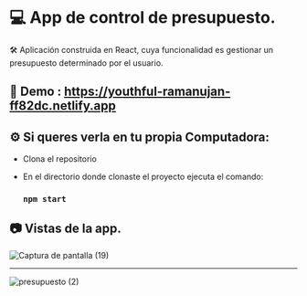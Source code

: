 # 💻 App de control de presupuesto.

  🛠️ Aplicación construida en React, cuya funcionalidad es gestionar un presupuesto determinado por el usuario. 

## 🚀 Demo : https://youthful-ramanujan-ff82dc.netlify.app

## ⚙️ Si queres verla en tu propia Computadora:

- Clona el repositorio
- En el directorio donde clonaste el proyecto ejecuta el comando:

  ### `npm start`
  
## :camera: Vistas de la app.

![Captura de pantalla (19)](https://user-images.githubusercontent.com/55419544/127061216-48891ff2-3d18-4a4b-af66-644f4d697d02.png)

-----------------------------------------------------------------------------------------------------------------------------------------------------------------------------------

![presupuesto (2)](https://user-images.githubusercontent.com/55419544/127061516-4a118cd5-898a-4285-b34e-00136c5485f6.png)









